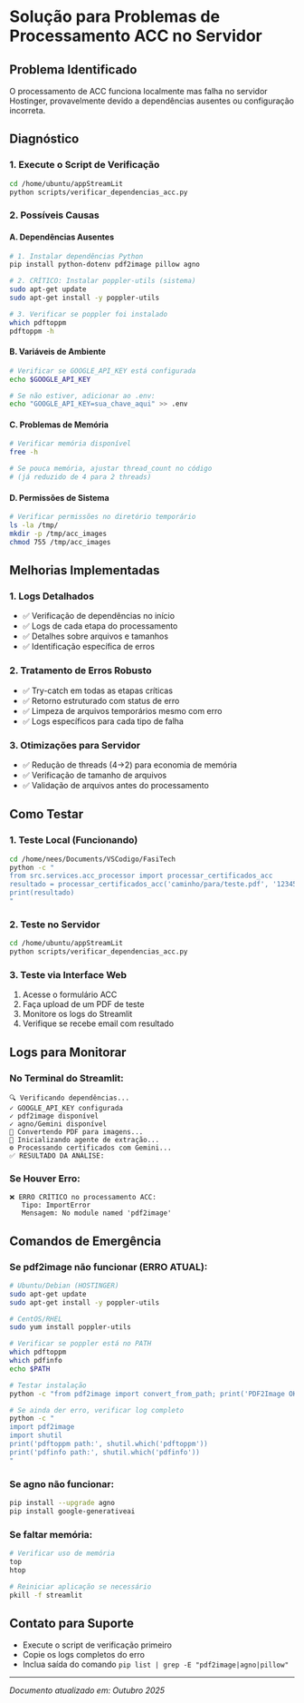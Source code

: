 # Solução para Problemas de Processamento ACC no Servidor

## Problema Identificado
O processamento de ACC funciona localmente mas falha no servidor Hostinger, provavelmente devido a dependências ausentes ou configuração incorreta.

## Diagnóstico

### 1. Execute o Script de Verificação
```bash
cd /home/ubuntu/appStreamLit
python scripts/verificar_dependencias_acc.py
```

### 2. Possíveis Causas

#### A. Dependências Ausentes
```bash
# 1. Instalar dependências Python
pip install python-dotenv pdf2image pillow agno

# 2. CRÍTICO: Instalar poppler-utils (sistema)
sudo apt-get update
sudo apt-get install -y poppler-utils

# 3. Verificar se poppler foi instalado
which pdftoppm
pdftoppm -h
```

#### B. Variáveis de Ambiente
```bash
# Verificar se GOOGLE_API_KEY está configurada
echo $GOOGLE_API_KEY

# Se não estiver, adicionar ao .env:
echo "GOOGLE_API_KEY=sua_chave_aqui" >> .env
```

#### C. Problemas de Memória
```bash
# Verificar memória disponível
free -h

# Se pouca memória, ajustar thread_count no código
# (já reduzido de 4 para 2 threads)
```

#### D. Permissões de Sistema
```bash
# Verificar permissões no diretório temporário
ls -la /tmp/
mkdir -p /tmp/acc_images
chmod 755 /tmp/acc_images
```

## Melhorias Implementadas

### 1. Logs Detalhados
- ✅ Verificação de dependências no início
- ✅ Logs de cada etapa do processamento
- ✅ Detalhes sobre arquivos e tamanhos
- ✅ Identificação específica de erros

### 2. Tratamento de Erros Robusto
- ✅ Try-catch em todas as etapas críticas
- ✅ Retorno estruturado com status de erro
- ✅ Limpeza de arquivos temporários mesmo com erro
- ✅ Logs específicos para cada tipo de falha

### 3. Otimizações para Servidor
- ✅ Redução de threads (4→2) para economia de memória
- ✅ Verificação de tamanho de arquivos
- ✅ Validação de arquivos antes do processamento

## Como Testar

### 1. Teste Local (Funcionando)
```bash
cd /home/nees/Documents/VSCodigo/FasiTech
python -c "
from src.services.acc_processor import processar_certificados_acc
resultado = processar_certificados_acc('caminho/para/teste.pdf', '123456789012', 'Teste')
print(resultado)
"
```

### 2. Teste no Servidor
```bash
cd /home/ubuntu/appStreamLit
python scripts/verificar_dependencias_acc.py
```

### 3. Teste via Interface Web
1. Acesse o formulário ACC
2. Faça upload de um PDF de teste
3. Monitore os logs do Streamlit
4. Verifique se recebe email com resultado

## Logs para Monitorar

### No Terminal do Streamlit:
```
🔍 Verificando dependências...
✓ GOOGLE_API_KEY configurada
✓ pdf2image disponível
✓ agno/Gemini disponível
📄 Convertendo PDF para imagens...
🤖 Inicializando agente de extração...
⚙️ Processando certificados com Gemini...
✅ RESULTADO DA ANÁLISE:
```

### Se Houver Erro:
```
❌ ERRO CRÍTICO no processamento ACC:
   Tipo: ImportError
   Mensagem: No module named 'pdf2image'
```

## Comandos de Emergência

### Se pdf2image não funcionar (ERRO ATUAL):
```bash
# Ubuntu/Debian (HOSTINGER)
sudo apt-get update
sudo apt-get install -y poppler-utils

# CentOS/RHEL
sudo yum install poppler-utils

# Verificar se poppler está no PATH
which pdftoppm
which pdfinfo
echo $PATH

# Testar instalação
python -c "from pdf2image import convert_from_path; print('PDF2Image OK')"

# Se ainda der erro, verificar log completo
python -c "
import pdf2image
import shutil
print('pdftoppm path:', shutil.which('pdftoppm'))
print('pdfinfo path:', shutil.which('pdfinfo'))
"
```

### Se agno não funcionar:
```bash
pip install --upgrade agno
pip install google-generativeai
```

### Se faltar memória:
```bash
# Verificar uso de memória
top
htop

# Reiniciar aplicação se necessário
pkill -f streamlit
```

## Contato para Suporte
- Execute o script de verificação primeiro
- Copie os logs completos do erro
- Inclua saída do comando `pip list | grep -E "pdf2image|agno|pillow"`

---
*Documento atualizado em: Outubro 2025*